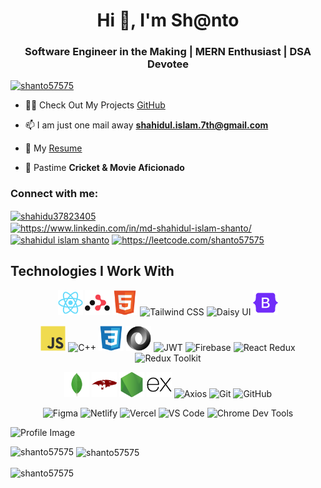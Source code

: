 <h1 align="center">Hi 👋, I'm Sh@nto</h1>
<h3 align="center">Software Engineer in the Making | MERN Enthusiast | DSA Devotee</h3>

<p align="left"> <a href="https://github.com/ryo-ma/github-profile-trophy"><img src="https://github-profile-trophy.vercel.app/?username=shanto57575" alt="shanto57575" /></a> </p>

- 👨‍💻 Check Out My Projects [GitHub](https://github.com/Shanto57575)

- 📫 I am just one mail away **shahidul.islam.7th@gmail.com**

- 📄 My [Resume](https://drive.google.com/file/d/14PZc0XHRW6hxw1pNiWO7d-Hw-k76_-1f/view?usp=sharing)

- 🎥 Pastime **Cricket & Movie Aficionado**

<h3 align="left">Connect with me:</h3>
<p align="left">
<a href="https://twitter.com/shahidu37823405" target="blank"><img align="center" src="https://raw.githubusercontent.com/rahuldkjain/github-profile-readme-generator/master/src/images/icons/Social/twitter.svg" alt="shahidu37823405" height="30" width="40" /></a>
<a href="https://linkedin.com/in/https://www.linkedin.com/in/md-shahidul-islam-shanto/" target="blank"><img align="center" src="https://raw.githubusercontent.com/rahuldkjain/github-profile-readme-generator/master/src/images/icons/Social/linked-in-alt.svg" alt="https://www.linkedin.com/in/md-shahidul-islam-shanto/" height="30" width="40" /></a>
<a href="https://fb.com/shahidul islam shanto" target="blank"><img align="center" src="https://raw.githubusercontent.com/rahuldkjain/github-profile-readme-generator/master/src/images/icons/Social/facebook.svg" alt="shahidul islam shanto" height="30" width="40" /></a>
<a href="https://www.leetcode.com/https://leetcode.com/shanto57575" target="blank"><img align="center" src="https://raw.githubusercontent.com/rahuldkjain/github-profile-readme-generator/master/src/images/icons/Social/leet-code.svg" alt="https://leetcode.com/shanto57575" height="30" width="40" /></a>
</p>

## Technologies I Work With

<p align="center">
  <img src="https://raw.githubusercontent.com/devicons/devicon/master/icons/react/react-original.svg" alt="React" width="40" height="40"/>
  <img src="https://raw.githubusercontent.com/devicons/devicon/master/icons/reactrouter/reactrouter-original.svg" alt="React Router" width="40" height="40"/>
  <img src="https://raw.githubusercontent.com/devicons/devicon/master/icons/html5/html5-original.svg" alt="HTML5" width="40" height="40"/>
  <img src="https://www.vectorlogo.zone/logos/tailwindcss/tailwindcss-icon.svg" alt="Tailwind CSS" width="40" height="40"/>
  <img src="https://avatars.githubusercontent.com/u/89546479?s=200&v=4" alt="Daisy UI" width="40" height="40"/>
  <img src="https://raw.githubusercontent.com/devicons/devicon/master/icons/bootstrap/bootstrap-plain.svg" alt="Bootstrap" width="40" height="40"/>
</p>

<p align="center">
  <img src="https://raw.githubusercontent.com/devicons/devicon/master/icons/javascript/javascript-original.svg" alt="JavaScript" width="40" height="40"/>
  <img src="https://raw.githubusercontent.com/devicons/devicon/master/icons/cpp/cpp-original.svg" alt="C++" width="40" height="40"/>
  <img src="https://raw.githubusercontent.com/devicons/devicon/master/icons/css3/css3-original.svg" alt="CSS3" width="40" height="40"/>
  <img src="https://raw.githubusercontent.com/devicons/devicon/master/icons/json/json-original.svg" alt="JSON" width="40" height="40"/>
  <img src="https://jwt.io/img/pic_logo.svg" alt="JWT" width="40" height="40"/>
  <img src="https://www.vectorlogo.zone/logos/firebase/firebase-icon.svg" alt="Firebase" width="40" height="40"/>
  <img src="https://raw.githubusercontent.com/devicons/devicon/master/icons/react/redux-original.svg" alt="React Redux" width="40" height="40"/>
  <img src="https://raw.githubusercontent.com/reduxjs/redux/master/logo/logo.png" alt="Redux Toolkit" width="40" height="40"/>
</p>

<p align="center">
  <img src="https://raw.githubusercontent.com/devicons/devicon/master/icons/mongodb/mongodb-original.svg" alt="MongoDB" width="40" height="40"/>
  <img src="https://raw.githubusercontent.com/devicons/devicon/master/icons/mongoose/mongoose-original.svg" alt="Mongoose" width="40" height="40"/>
  <img src="https://raw.githubusercontent.com/devicons/devicon/master/icons/nodejs/nodejs-original.svg" alt="Node.js" width="40" height="40"/>
  <img src="https://raw.githubusercontent.com/devicons/devicon/master/icons/express/express-original.svg" alt="Express.js" width="40" height="40"/>
  <img src="https://raw.githubusercontent.com/devicons/devicon/master/icons/axios/axios-original.svg" alt="Axios" width="40" height="40"/>
  <img src="https://iconape.com/wp-content/png_logo_vector/git-icon.png" alt="Git" width="40" height="40"/>
  <img src="https://www.vectorlogo.zone/logos/github/github-icon.svg" alt="GitHub" width="40" height="40"/>
</p>

<p align="center">
  <img src="https://www.vectorlogo.zone/logos/figma/figma-icon.svg" alt="Figma" width="40" height="40"/>
  <img src="https://www.vectorlogo.zone/logos/netlify/netlify-icon.svg" alt="Netlify" width="40" height="40"/>
  <img src="https://www.vectorlogo.zone/logos/vercel/vercel-icon.svg" alt="Vercel" width="40" height="40"/>
  <img src="https://img.icons8.com/color/452/visual-studio-code-2019.png" alt="VS Code" width="40" height="40"/>
  <img src="https://seeklogo.com/images/C/chrome-canary-logo-282697512C-seeklogo.com.png" alt="Chrome Dev Tools" width="40" height="40"/>
</p>

![Profile Image]([https://via.placeholder.com/150](https://miro.medium.com/v2/resize:fit:1278/1*XC8smpR5WreT96bwSVNzjg.gif))

<p><img align="left" src="https://github-readme-stats.vercel.app/api/top-langs?username=shanto57575&show_icons=true&locale=en&layout=compact" alt="shanto57575" /></p>

<p>&nbsp;<img align="center" src="https://github-readme-stats.vercel.app/api?username=shanto57575&show_icons=true&locale=en" alt="shanto57575" /></p>

<p><img align="center" src="https://github-readme-streak-stats.herokuapp.com/?user=shanto57575&" alt="shanto57575" /></p>
